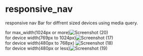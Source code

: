 # responsive_nav
responsive nav Bar for diffrent sized devices using media query.

for max_width(1024px or more)![Screenshot (20)](https://user-images.githubusercontent.com/91521477/184545877-19579a2d-9867-46bb-813b-518e34031eef.png)
<br />
for device width(769px to 1024px)![Screenshot (17)](https://user-images.githubusercontent.com/91521477/184545937-cf7be8c7-6196-482c-8f44-ab701221e291.png)
<br />
for device width(480px to 768px) ![Screenshot (18)](https://user-images.githubusercontent.com/91521477/184546032-8505f5ed-7a41-4a27-aab8-8a5c48a18851.png)
<br />
for device width(480px or less)![Screenshot (19)](https://user-images.githubusercontent.com/91521477/184546063-77d560c8-5bfa-4b3b-814e-eead5ee874c8.png)
